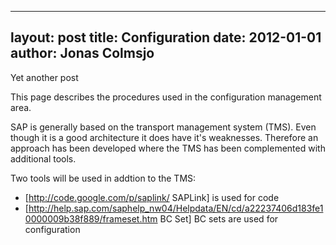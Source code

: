 
---
layout: post
title: Configuration
date: 2012-01-01
author: Jonas Colmsjo
---

Yet another post





This page describes the procedures used in the configuration management area.

SAP is generally based on the transport management system (TMS). Even though it is a good architecture it does have it's weaknesses. Therefore an approach has been developed where the TMS has been complemented with additional tools.

Two tools will be used in addtion to the TMS:
* [http://code.google.com/p/saplink/ SAPLink] is used for code
* [http://help.sap.com/saphelp_nw04/Helpdata/EN/cd/a22237406d183fe10000009b38f889/frameset.htm BC Set] BC sets are used for configuration

